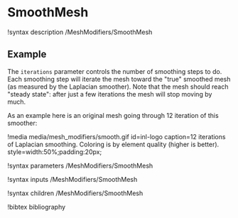 # SmoothMesh

!syntax description /MeshModifiers/SmoothMesh

## Example

The `iterations` parameter controls the number of smoothing steps to do.  Each smoothing step will iterate the mesh toward the "true" smoothed mesh (as measured by the Laplacian smoother).  Note that the mesh should reach "steady state": after just a few iterations the mesh will stop moving by much.

As an example here is an original mesh going through 12 iteration of this smoother:

!media media/mesh_modifiers/smooth.gif
       id=inl-logo
       caption=12 iterations of Laplacian smoothing.  Coloring is by element quality (higher is better).
       style=width:50%;padding:20px;

!syntax parameters /MeshModifiers/SmoothMesh

!syntax inputs /MeshModifiers/SmoothMesh

!syntax children /MeshModifiers/SmoothMesh

!bibtex bibliography
